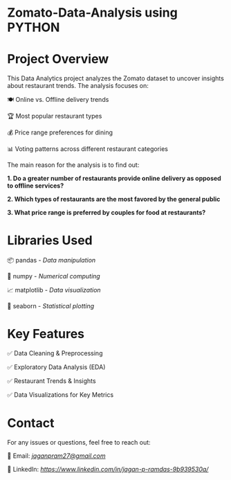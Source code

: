 # Zomato-Data-Analysis using PYTHON

# Project Overview

This Data Analytics project analyzes the Zomato dataset to uncover insights about restaurant trends. The analysis focuses on:

🍽️ Online vs. Offline delivery trends

🏆 Most popular restaurant types

💰 Price range preferences for dining

📊 Voting patterns across different restaurant categories

The main reason for the analysis is to find out:

**1. Do a greater number of restaurants provide online delivery as opposed to offline services?**

**2. Which types of restaurants are the most favored by the general public**

**3. What price range is preferred by couples for food at restaurants?**

# Libraries Used

📦 pandas - *Data manipulation*

🔢 numpy - *Numerical computing*

📈 matplotlib - *Data visualization*

🎨 seaborn - *Statistical plotting*

 # Key Features

✅ Data Cleaning & Preprocessing

✅ Exploratory Data Analysis (EDA)

✅ Restaurant Trends & Insights

✅ Data Visualizations for Key Metrics

# Contact

For any issues or questions, feel free to reach out:

📧 Email: *jaganpram27@gmail.com*

🔗 LinkedIn: *https://www.linkedin.com/in/jagan-p-ramdas-9b939530a/*


